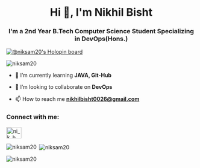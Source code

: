 <h1 align="center">Hi 👋, I'm Nikhil Bisht</h1>
<h3 align="center">I'm a 2nd Year B.Tech Computer Science Student Specializing in DevOps(Hons.)</h3>

[![@niksam20's Holopin board](https://holopin.me/niksam20)](https://holopin.io/@niksam20)

<p align="left"> <img src="https://komarev.com/ghpvc/?username=niksam20&label=Profile%20views&color=0e75b6&style=flat" alt="niksam20" /> </p>


- 🌱 I’m currently learning **JAVA, Git-Hub**

- 👯 I’m looking to collaborate on **DevOps**

- 📫 How to reach me **nikhilbisht0026@gmail.com**

<h3 align="left">Connect with me:</h3>
<p align="left">
<a href="https://instagram.com/ni_k_h_28_19_1" target="blank"><img align="center" src="https://raw.githubusercontent.com/rahuldkjain/github-profile-readme-generator/master/src/images/icons/Social/instagram.svg" alt="ni_k_h_28_19_1" height="30" width="40" /></a>
</p>


<p><img align="left" src="https://github-readme-stats.vercel.app/api/top-langs?username=niksam20&show_icons=true&locale=en&layout=compact" alt="niksam20" /></p>

<p>&nbsp;<img align="center" src="https://github-readme-stats.vercel.app/api?username=niksam20&show_icons=true&locale=en" alt="niksam20" /></p>

<p><img align="center" src="https://github-readme-streak-stats.herokuapp.com/?user=niksam20&" alt="niksam20" /></p>
